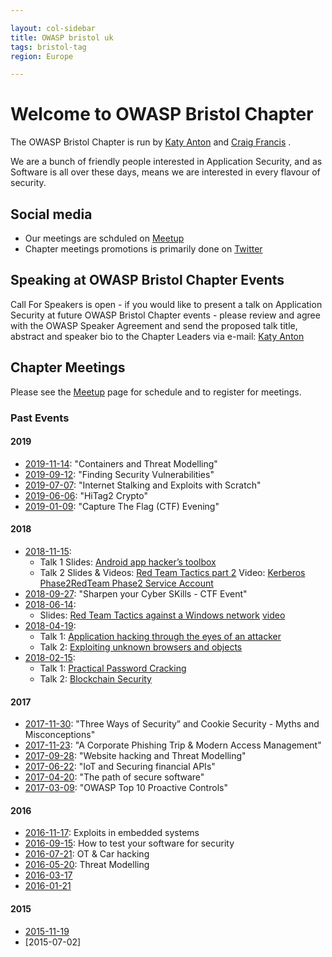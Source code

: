 ```yaml
---

layout: col-sidebar
title: OWASP bristol uk
tags: bristol-tag
region: Europe

---
```


# Welcome to OWASP Bristol Chapter 

The OWASP Bristol Chapter  is  run by [Katy Anton](mailto:katy.anton@owasp.org) and [Craig Francis](mailto:craig.francis@owasp.org) .

We are  a bunch of friendly people interested in Application Security, and as Software is all over these days, means we are interested in every flavour of security. 

## Social media
* Our meetings are schduled on [Meetup](https://www.meetup.com/OWASP-Bristol/) 
* Chapter meetings promotions is primarily done on [Twitter](https://twitter.com/OWASPBristol)

## Speaking at OWASP Bristol Chapter Events
Call For Speakers is open - if you would like to present a talk on Application Security at future OWASP Bristol Chapter events - please review and agree with the OWASP Speaker Agreement and send the proposed talk title, abstract and speaker bio to the Chapter Leaders via e-mail: [Katy Anton](mailto://katy.anton@owasp.org) 

## Chapter Meetings
Please see the [Meetup](https://www.meetup.com/owasp-bristol/) page for schedule and to register for meetings. 

### Past Events  

#### 2019
* [2019-11-14](https://www.meetup.com/OWASP-Bristol/events/261525682/): "Containers and Threat Modelling"
* [2019-09-12](https://www.meetup.com/OWASP-Bristol/events/261525677/): "Finding Security Vulnerabilities"
* [2019-07-07](https://www.meetup.com/OWASP-Bristol/events/260281462/): "Internet Stalking and Exploits with Scratch"
* [2019-06-06](https://www.meetup.com/OWASP-Bristol/events/261458168/): "HiTag2 Crypto"
* [2019-01-09]([https://www.meetup.com/OWASP-Bristol/events/257594082/): "Capture The Flag (CTF) Evening"


#### 2018
* [2018-11-15](https://www.meetup.com/OWASP-Bristol/events/254049342/): 
    * Talk 1 Slides: [Android app hacker’s toolbox](https://github.com/OWASP/www-chapter-bristol-uk/blob/master/assets/slides/2018/OWASP-Android-Hackers-Toolbox.pptx)   
    * Talk 2 Slides & Videos: [Red Team Tactics part 2](https://github.com/OWASP/www-chapter-bristol-uk/blob/master/assets/slides/2018/OWASPBristol-Red-Team-15-11-2018.pdf) Video: [Kerberos Phase2](https://youtu.be/cwFXc5d6sXY)[RedTeam Phase2 Service Account](https://youtu.be/7Le44AFAtGc)
* [2018-09-27](https://www.meetup.com/OWASP-Bristol/events/254049195/): "Sharpen your Cyber SKills - CTF Event"
* [2018-06-14](https://www.meetup.com/OWASP-Bristol/events/247968102/): 
    * Slides: [Red Team Tactics against a Windows network](https://github.com/OWASP/www-chapter-bristol-uk/blob/master/assets/slides/2018/OWASPBristol-Red_Team_OWASP.pdf) [video](https://www.youtube.com/watch?v=s-UcuRtD4_8)
* [2018-04-19](https://www.meetup.com/OWASP-Bristol/events/245738650/): 
    * Talk 1: [Application hacking through the eyes of an attacker](https://github.com/OWASP/www-chapter-bristol-uk/blob/master/assets/slides/2018/Application-Hacking-Though-The-Eyes-Of-An-Attacker.pdf) 
    * Talk 2: [Exploiting unknown browsers and objects](https://github.com/OWASP/www-chapter-bristol-uk/blob/master/assets/slides/2018/Exploiting_Unknown_browsers.pdf) 
* [2018-02-15](https://www.meetup.com/OWASP-Bristol/events/245738659/): 
    * Talk 1: [Practical Password Cracking](https://www.owasp.org/images/e/e0/OWASPBristol-2018-02-19-practical-password-cracking.pdf) 
    * Talk 2: [Blockchain Security](https://www.owasp.org/images/8/89/OWASPBristol-2018-02-19-Blockchain-Security.pptx)

#### 2017
* [2017-11-30](https://www.meetup.com/OWASP-Bristol/events/244761832/): "Three Ways of Security” and Cookie Security - Myths and Misconceptions"
* [2017-11-23](https://www.meetup.com/OWASP-Bristol/events/241535079/): "A Corporate Phishing Trip & Modern Access Management"
* [2017-09-28](https://www.meetup.com/OWASP-Bristol/events/240114497/): "Website hacking and Threat Modelling"
* [2017-06-22](https://www.meetup.com/OWASP-Bristol/events/235736793/): "IoT and Securing financial APIs" 
* [2017-04-20](https://www.meetup.com/OWASP-Bristol/events/235736782/): "The path of secure software"
* [2017-03-09](https://www.meetup.com/OWASP-Bristol/events/235736769/): "OWASP Top 10 Proactive Controls"

#### 2016
* [2016-11-17](http://meetu.ps/2Xtpll): Exploits in embedded systems
* [2016-09-15](http://meetu.ps/2Xtpgw): How to test your software for security
* [2016-07-21](http://meetu.ps/2Xtp9Y): OT & Car hacking
* [2016-05-20](http://www.meetup.com/OWASP-Bristol/events/229465685/): Threat Modelling
* [2016-03-17](http://www.meetup.com/OWASP-Bristol/events/228380487/)
* [2016-01-21](http://www.meetup.com/OWASP-Bristol/events/227419895/)

#### 2015
* [2015-11-19](http://www.meetup.com/OWASP-Bristol/events/226348152/)
* [2015-07-02]


